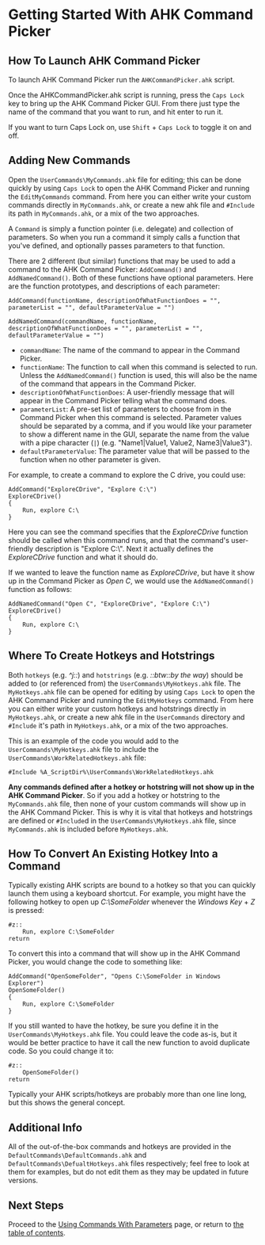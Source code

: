 # Getting Started With AHK Command Picker

## How To Launch AHK Command Picker

To launch AHK Command Picker run the `AHKCommandPicker.ahk` script.

Once the AHKCommandPicker.ahk script is running, press the `Caps Lock` key to bring up the AHK Command Picker GUI.
From there just type the name of the command that you want to run, and hit enter to run it.

If you want to turn Caps Lock on, use `Shift` + `Caps Lock` to toggle it on and off.

## Adding New Commands

Open the `UserCommands\MyCommands.ahk` file for editing; this can be done quickly by using `Caps Lock` to open the AHK Command Picker and running the `EditMyCommands` command.
From here you can either write your custom commands directly in `MyCommands.ahk`, or create a new ahk file and `#Include` its path in `MyCommands.ahk`, or a mix of the two approaches.

A `Command` is simply a function pointer (i.e. delegate) and collection of parameters.
So when you run a command it simply calls a function that you've defined, and optionally passes parameters to that function.

There are 2 different (but similar) functions that may be used to add a command to the AHK Command Picker: `AddCommand()` and `AddNamedCommand()`.
Both of these functions have optional parameters.
Here are the function prototypes, and descriptions of each parameter:

```AutoHotkey
AddCommand(functionName, descriptionOfWhatFunctionDoes = "", parameterList = "", defaultParameterValue = "")

AddNamedCommand(commandName, functionName, descriptionOfWhatFunctionDoes = "", parameterList = "", defaultParameterValue = "")
```

- `commandName`: The name of the command to appear in the Command Picker.
- `functionName`: The function to call when this command is selected to run.
  Unless the `AddNamedCommand()` function is used, this will also be the name of the command that appears in the Command Picker.
- `descriptionOfWhatFunctionDoes`: A user-friendly message that will appear in the Command Picker telling what the command does.
- `parameterList`: A pre-set list of parameters to choose from in the Command Picker when this command is selected.
  Parameter values should be separated by a comma, and if you would like your parameter to show a different name in the GUI, separate the name from the value with a pipe character (`|`) (e.g. "Name1|Value1, Value2, Name3|Value3").
- `defaultParameterValue`: The parameter value that will be passed to the function when no other parameter is given.

For example, to create a command to explore the C drive, you could use:

```AutoHotkey
AddCommand("ExploreCDrive", "Explore C:\")
ExploreCDrive()
{
    Run, explore C:\
}
```

Here you can see the command specifies that the _ExploreCDrive_ function should be called when this command runs, and that the command's user-friendly description is "Explore C:\\".
Next it actually defines the _ExploreCDrive_ function and what it should do.

If we wanted to leave the function name as _ExploreCDrive_, but have it show up in the Command Picker as _Open C_, we would use the `AddNamedCommand()` function as follows:

```AutoHotkey
AddNamedCommand("Open C", "ExploreCDrive", "Explore C:\")
ExploreCDrive()
{
    Run, explore C:\
}
```

## Where To Create Hotkeys and Hotstrings

Both `hotkeys` (e.g. _^j::_) and `hotstrings` (e.g. _::btw::by the way_) should be added to (or referenced from) the `UserCommands\MyHotkeys.ahk` file.
The `MyHotkeys.ahk` file can be opened for editing by using `Caps Lock` to open the AHK Command Picker and running the `EditMyHotkeys` command.
From here you can either write your custom hotkeys and hotstrings directly in `MyHotkeys.ahk`, or create a new ahk file in the `UserCommands` directory and `#Include` it's path in `MyHotkeys.ahk`, or a mix of the two approaches.

This is an example of the code you would add to the `UserCommands\MyHotkeys.ahk` file to include the `UserCommands\WorkRelatedHotkeys.ahk` file:

```AutoHotkey
#Include %A_ScriptDir%\UserCommands\WorkRelatedHotkeys.ahk
```

**Any commands defined after a hotkey or hotstring will not show up in the AHK Command Picker**.
So if you add a hotkey or hotstring to the `MyCommands.ahk` file, then none of your custom commands will show up in the AHK Command Picker.
This is why it is vital that hotkeys and hotstrings are defined or `#Include`d in the `UserCommands\MyHotkeys.ahk` file, since `MyCommands.ahk` is included before `MyHotkeys.ahk`.

## How To Convert An Existing Hotkey Into a Command

Typically existing AHK scripts are bound to a hotkey so that you can quickly launch them using a keyboard shortcut.
For example, you might have the following hotkey to open up _C:\SomeFolder_ whenever the _Windows Key_ + _Z_ is pressed:

```AutoHotkey
#z::
    Run, explore C:\SomeFolder
return
```

To convert this into a command that will show up in the AHK Command Picker, you would change the code to something like:

```AutoHotkey
AddCommand("OpenSomeFolder", "Opens C:\SomeFolder in Windows Explorer")
OpenSomeFolder()
{
    Run, explore C:\SomeFolder
}
```

If you still wanted to have the hotkey, be sure you define it in the `UserCommands\MyHotkeys.ahk` file.
You could leave the code as-is, but it would be better practice to have it call the new function to avoid duplicate code.
So you could change it to:

```AutoHotkey
#z::
    OpenSomeFolder()
return
```

Typically your AHK scripts/hotkeys are probably more than one line long, but this shows the general concept.

## Additional Info

All of the out-of-the-box commands and hotkeys are provided in the `DefaultCommands\DefaultCommands.ahk` and `DefaultCommands\DefualtHotkeys.ahk` files respectively; feel free to look at them for examples, but do not edit them as they may be updated in future versions.

## Next Steps

Proceed to the [Using Commands With Parameters][UsingCommandsWithParametersPage] page, or return to [the table of contents][DocumentationTableOfContents].

<!-- Links -->
[DocumentationTableOfContents]: DocumentationHomePage.md
[UsingCommandsWithParametersPage]: UsingCommandsWithParameters.md
